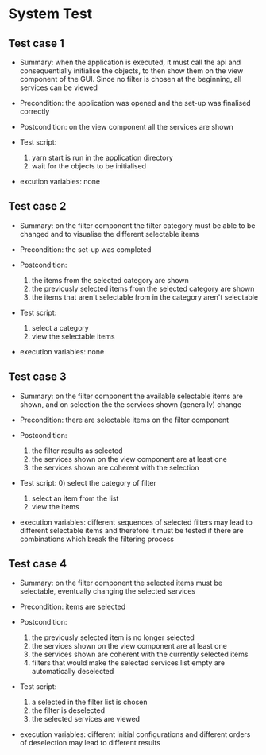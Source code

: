 # System Test



## Test case 1

- Summary: when the application is executed, it must call the api and consequentially initialise the objects, to then show them on the view component of the GUI. Since no filter is chosen at the beginning, all services can be viewed

- Precondition: the application was opened and the set-up was finalised correctly

- Postcondition: on the view component all the services are shown

- Test script:
  1) yarn start is run in the application directory
  2) wait for the objects to be initialised

- excution variables: none

## Test case 2

- Summary: on the filter component the filter category must be able to be changed and to visualise the different selectable items

- Precondition: the set-up was completed

- Postcondition:
  1) the items from the selected category are shown
  2) the previously selected items from the selected category are shown
  3) the items that aren't selectable from in the category aren't selectable

- Test script:
  1) select a category
  2) view the selectable items

- execution variables: none

## Test case 3

- Summary: on the filter component the available selectable items are shown, and on selection the the services shown (generally) change

- Precondition: there are selectable items on the filter component

- Postcondition:
  1) the filter results as selected
  2) the services shown on the view component are at least one
  3) the services shown are coherent with the selection

- Test script:
  0) select the category of filter
  1) select an item from the list
  2) view the items

- execution variables: different sequences of selected filters may lead to different selectable items and therefore it must be tested if there are combinations which break the filtering process

## Test case 4

- Summary: on the filter component the selected items must be selectable, eventually changing the selected services

- Precondition: items are selected

- Postcondition:
  1) the previously selected item is no longer selected
  2) the services shown on the view component are at least one
  3) the services shown are coherent with the currently selected items
  4) filters that would make the selected services list empty are automatically deselected

- Test script:
  1) a selected in the filter list is chosen
  2) the filter is deselected
  3) the selected services are viewed

- execution variables: different initial configurations and different orders of deselection may lead to different results

